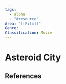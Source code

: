 ```yaml
---
tags:
  - alpha
  - "#resource"
Area: "[[Film]]"
Genre:
Classification: Movie
---
```

# Asteroid City



## References





